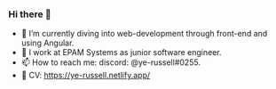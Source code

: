 ### Hi there 👋
- 🌱 I’m currently diving into web-development through front-end and using Angular.
- 🤔 I work at EPAM Systems as junior software engineer.
- 📫 How to reach me: discord: @ye-russell#0255.
- 🔧 CV: https://ye-russell.netlify.app/
<!--
**ye-russell/ye-russell** is a ✨ _special_ ✨ repository because its `README.md` (this file) appears on your GitHub profile.
-->
